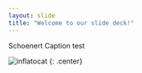 ```yaml
---
layout: slide
title: "Welcome to our slide deck!"
---
```


Schoenert Caption test

![inflatocat](https://octodex.github.com/images/gobbleotron.png)
{: .center}
